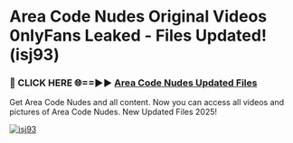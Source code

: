 # Area Code Nudes Original Videos 0nlyFans Leaked - Files Updated! (isj93)

<h3>🔴 CLICK HERE 🌐==►► <a href="https://tinyurl.com/5h6xmrr3" rel="nofollow">Area Code Nudes Updated Files</a></h3>

Get Area Code Nudes and all content. Now you can access all videos and pictures of Area Code Nudes. New Updated Files 2025!

[![isj93](https://i.imgur.com/KVD873Z.gif)](https://tinyurl.com/5h6xmrr3)

